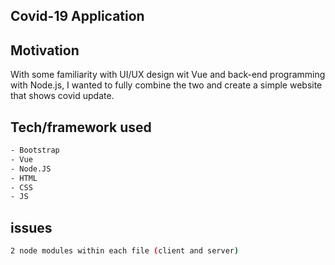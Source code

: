 ## Covid-19 Application

## Motivation
With some familiarity with UI/UX design wit Vue and back-end programming with Node.js, I wanted to fully combine the two and create a simple website that shows covid update.

## Tech/framework used
 ``` bash
- Bootstrap
- Vue
- Node.JS
- HTML
- CSS
- JS
```
## issues
 ``` bash
2 node modules within each file (client and server)

```